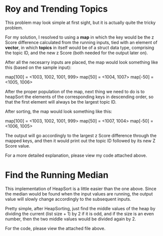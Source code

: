 Roy and Trending Topics
=======================

This problem may look simple at first sight, but it is actually quite the tricky problem.

For my solution, I resolved to using a **map** in which the key would be the z Score difference calculated from the running inputs, tied with an element of **vector<topics>**, in which **topics** in itself would be of a struct data type, comprising the topic ID, and the new z Score (both needed for the output later on).

After all the necesarry inputs are placed, the map would look something like this (based on the sample input):

map[100] = <1003, 1002, 1001, 999>
map[50]  = <1004, 1007>
map[-50] = <1005, 1006>

After the proper population of the map, next thing we need to do is to heapSort the elements of the corresponding keys in descending order, so that the first element will always be the largest topic ID.

After sorting, the map would look something like this:

map[100] = <1003, 1002, 1001, 999>
map[50]  = <1007, 1004>
map[-50] = <1006, 1005>

The output will go accordingly to the largest z Score difference through the mapped keys, and then it would print out the topic ID followed by its new Z Score value. 

For a more detailed explanation, please view my code attached above.



Find the Running Median
=======================

This implementation of HeapSort is a little easier than the one above. Since the median would be found when the input values are running, the output value will slowly change accordingly to the subsequent inputs. 

Pretty simple, after HeapSorting, just find the middle values of the heap by dividing the current (list size + 1) by 2 if it is odd, and if the size is an even number, then the two middle values would be divided again by 2. 

For the code, please view the attached file above.
